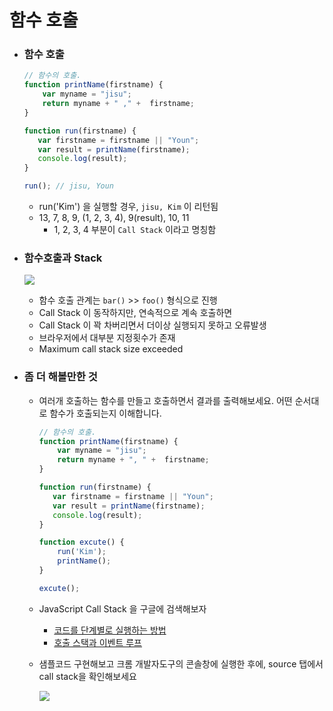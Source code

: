 # 함수 호출

- ### 함수 호출

  ```javascript
  // 함수의 호출.
  function printName(firstname) {
      var myname = "jisu";
      return myname + " ," +  firstname;
  }

  function run(firstname) {
     var firstname = firstname || "Youn";
     var result = printName(firstname);
     console.log(result);
  }

  run(); // jisu, Youn
  ```

  - run('Kim') 을 실행할 경우, `jisu, Kim` 이 리턴됨
  - 13, 7, 8, 9, (1, 2, 3, 4), 9(result), 10, 11
    - 1, 2, 3, 4 부분이 `Call Stack` 이라고 명칭함



- ### 함수호출과 Stack

  ![](https://cdn-images-1.medium.com/max/800/1*E3zTWtEOiDWw7d0n7Vp-mA.gif)

  - 함수 호출 관계는 `bar()` >> `foo()` 형식으로 진행
  - Call Stack 이 동작하지만, 연속적으로 계속 호출하면
  - Call Stack 이 꽉 차버리면서 더이상 실행되지 못하고 오류발생
  - 브라우저에서 대부분 지정횟수가 존재
  - Maximum call stack size exceeded



- ### 좀 더 해볼만한 것

  - 여러개 호출하는 함수를 만들고 호출하면서 결과를 출력해보세요. 어떤 순서대로 함수가 호출되는지 이해합니다.

    ```javascript
    // 함수의 호출.
    function printName(firstname) {
        var myname = "jisu";
        return myname + ", " +  firstname;
    }

    function run(firstname) {
       var firstname = firstname || "Youn";
       var result = printName(firstname);
       console.log(result);
    }

    function excute() {
        run('Kim');
        printName();
    }

    excute();
    ```

  - JavaScript Call Stack 을 구글에 검색해보자

    - [코드를 단계별로 실행하는 방법](https://developers.google.com/web/tools/chrome-devtools/javascript/step-code?hl=ko)
    - [호출 스택과 이벤트 루프](https://www.zerocho.com/category/JavaScript/post/597f34bbb428530018e8e6e2)

  - 샘플코드 구현해보고 크롬 개발자도구의 콘솔창에 실행한 후에, source 탭에서 call stack을 확인해보세요

    ![](https://imgur.com/20wN8GQ.gif)

    ​



















